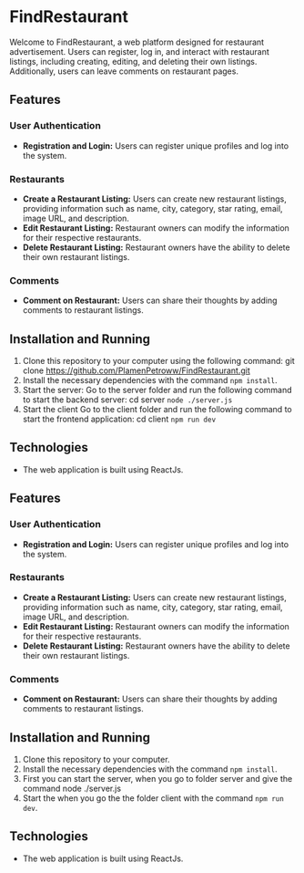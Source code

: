 # FindRestaurant

Welcome to FindRestaurant, a web platform designed for restaurant advertisement. Users can register, log in, and interact with restaurant listings, including creating, editing, and deleting their own listings. Additionally, users can leave comments on restaurant pages.

## Features

### User Authentication
- **Registration and Login:** Users can register unique profiles and log into the system.

### Restaurants
- **Create a Restaurant Listing:** Users can create new restaurant listings, providing information such as name, city, category, star rating, email, image URL, and description.
- **Edit Restaurant Listing:** Restaurant owners can modify the information for their respective restaurants.
- **Delete Restaurant Listing:** Restaurant owners have the ability to delete their own restaurant listings.

### Comments
- **Comment on Restaurant:** Users can share their thoughts by adding comments to restaurant listings.

## Installation and Running
1. Clone this repository to your computer using the following command:
git clone https://github.com/PlamenPetroww/FindRestaurant.git
2. Install the necessary dependencies with the command `npm install`.
3. Start the server:
Go to the server folder and run the following command to start the backend server:
cd server
`node ./server.js`
4. Start the client
Go to the client folder and run the following command to start the frontend application:
cd client
`npm run dev`
## Technologies
- The web application is built using ReactJs.
## Features

### User Authentication
- **Registration and Login:** Users can register unique profiles and log into the system.

### Restaurants
- **Create a Restaurant Listing:** Users can create new restaurant listings, providing information such as name, city, category, star rating, email, image URL, and description.
- **Edit Restaurant Listing:** Restaurant owners can modify the information for their respective restaurants.
- **Delete Restaurant Listing:** Restaurant owners have the ability to delete their own restaurant listings.

### Comments
- **Comment on Restaurant:** Users can share their thoughts by adding comments to restaurant listings.

## Installation and Running
1. Clone this repository to your computer.
2. Install the necessary dependencies with the command `npm install`.
3. First you can start the server, when you go to folder server and give the command node ./server.js
4. Start the when you go the the folder client with the command `npm run dev`.

## Technologies
- The web application is built using ReactJs.

